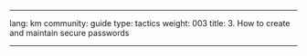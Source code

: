 

---

lang: km
community: guide
type: tactics
weight: 003
title: 3. How to create and maintain secure passwords

---

<stub>

